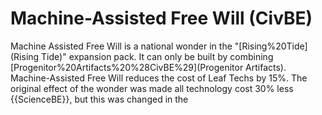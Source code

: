 # Machine-Assisted Free Will (CivBE)

Machine Assisted Free Will is a national wonder in the "[Rising%20Tide](Rising Tide)" expansion pack. It can only be built by combining [Progenitor%20Artifacts%20%28CivBE%29](Progenitor Artifacts).
Machine-Assisted Free Will reduces the cost of Leaf Techs by 15%. The original effect of the wonder was made all technology cost 30% less {{ScienceBE}}, but this was changed in the 